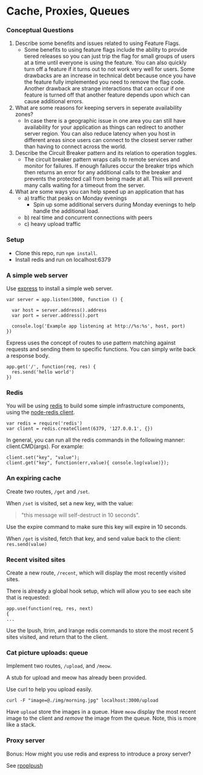 Cache, Proxies, Queues
=========================

### Conceptual Questions

1. Describe some benefits and issues related to using Feature Flags.
    - Some benefits to using feature flags include the ability to provide tiered releases so you can just trip the flag for small groups of users at a time until everyone is using the feature. You can also quickly turn off a feature if it turns out to not work very well for users. Some drawbacks are an increase in technical debt because once you have the feature fully implemented you need to remove the flag code. Another drawback are strange interactions that can occur if one feature is turned off that another feature depends upon which can cause additional errors. 
2. What are some reasons for keeping servers in seperate availability zones?
    - In case there is a geographic issue in one area you can still have availability for your application as things can redirect to another server region. You can also reduce latency when you host in different areas since users can connect to the closest server rather than having to connect across the world. 
3. Describe the Circuit Breaker pattern and its relation to operation toggles.
    - The circuit breaker pattern wraps calls to remote services and monitor for failures. If enough failures occur the breaker trips which then returns an error for any additional calls to the breaker and prevents the protected call from being made at all. This will prevent many calls waiting for a timeout from the server. 
4. What are some ways you can help speed up an application that has
   - a) traffic that peaks on Monday evenings
       - Spin up some additional servers during Monday evenings to help handle the additional load. 
   - b) real time and concurrent connections with peers
   - c) heavy upload traffic



### Setup

* Clone this repo, run `npm install`.
* Install redis and run on localhost:6379

### A simple web server

Use [express](http://expressjs.com/) to install a simple web server.

	var server = app.listen(3000, function () {
	
	  var host = server.address().address
	  var port = server.address().port
	
	  console.log('Example app listening at http://%s:%s', host, port)
	})

Express uses the concept of routes to use pattern matching against requests and sending them to specific functions.  You can simply write back a response body.

	app.get('/', function(req, res) {
	  res.send('hello world')
	})

### Redis

You will be using [redis](http://redis.io/) to build some simple infrastructure components, using the [node-redis client](https://github.com/mranney/node_redis).

	var redis = require('redis')
	var client = redis.createClient(6379, '127.0.0.1', {})

In general, you can run all the redis commands in the following manner: client.CMD(args). For example:

	client.set("key", "value");
	client.get("key", function(err,value){ console.log(value)});

### An expiring cache

Create two routes, `/get` and `/set`.

When `/set` is visited, set a new key, with the value:
> "this message will self-destruct in 10 seconds".

Use the expire command to make sure this key will expire in 10 seconds.

When `/get` is visited, fetch that key, and send value back to the client: `res.send(value)` 


### Recent visited sites

Create a new route, `/recent`, which will display the most recently visited sites.

There is already a global hook setup, which will allow you to see each site that is requested:

	app.use(function(req, res, next) 
	{
	...

Use the lpush, ltrim, and lrange redis commands to store the most recent 5 sites visited, and return that to the client.

### Cat picture uploads: queue

Implement two routes, `/upload`, and `/meow`.
 
A stub for upload and meow has already been provided.

Use curl to help you upload easily.

	curl -F "image=@./img/morning.jpg" localhost:3000/upload

Have `upload` store the images in a queue.  Have `meow` display the most recent image to the client and *remove* the image from the queue. Note, this is more like a stack.

### Proxy server

Bonus: How might you use redis and express to introduce a proxy server?

See [rpoplpush](http://redis.io/commands/rpoplpush)
